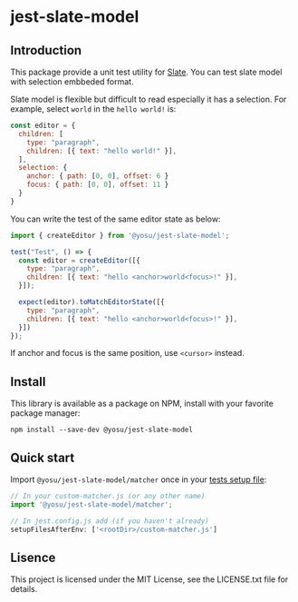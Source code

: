 # jest-slate-model

## Introduction

This package provide a unit test utility for [Slate](https://docs.slatejs.org/).
You can test slate model with selection embbeded format.

Slate model is flexible but difficult to read especially it has a selection.
For example, select `world` in the `hello world!` is:

```javascript
const editor = {
  children: [
    type: "paragraph",
    children: [{ text: "hello world!" }],
  ],
  selection: {
    anchor: { path: [0, 0], offset: 6 }
    focus: { path: [0, 0], offset: 11 }
  }
}

```

You can write the test of the same editor state as below:

```javascript
import { createEditor } from '@yosu/jest-slate-model';

test("Test", () => {
  const editor = createEditor([{
    type: "paragraph",
    children: [{ text: "hello <anchor>world<focus>!" }],
  }]);

  expect(editor).toMatchEditorState([{
    type: "paragraph",
    children: [{ text: "hello <anchor>world<focus>!" }],
  }])
});
```

If anchor and focus is the same position, use `<cursor>` instead.

## Install
This library is available as a package on NPM, install with your favorite package manager:

```dircolors
npm install --save-dev @yosu/jest-slate-model
```

## Quick start
Import `@yosu/jest-slate-model/matcher` once in your [tests setup file](https://jestjs.io/docs/en/configuration.html#setupfilesafterenv-array):

```javascript
// In your custom-matcher.js (or any other name)
import '@yosu/jest-slate-model/matcher';

// In jest.config.js add (if you haven't already)
setupFilesAfterEnv: ['<rootDir>/custom-matcher.js']
```

## Lisence

This project is licensed under the MIT License, see the LICENSE.txt file for details.

